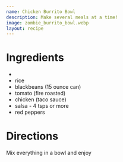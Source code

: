 ```yaml
---
name: Chicken Burrito Bowl
description: Make several meals at a time!
image: zombie_burrito_bowl.webp
layout: recipe
---
```


# Ingredients
* 
* rice 
* blackbeans (15 ounce can) 
* tomato (fire roasted)
* chicken (taco sauce)
* salsa - 4 tsps or more
* red peppers

# Directions

Mix everything in a bowl and enjoy
